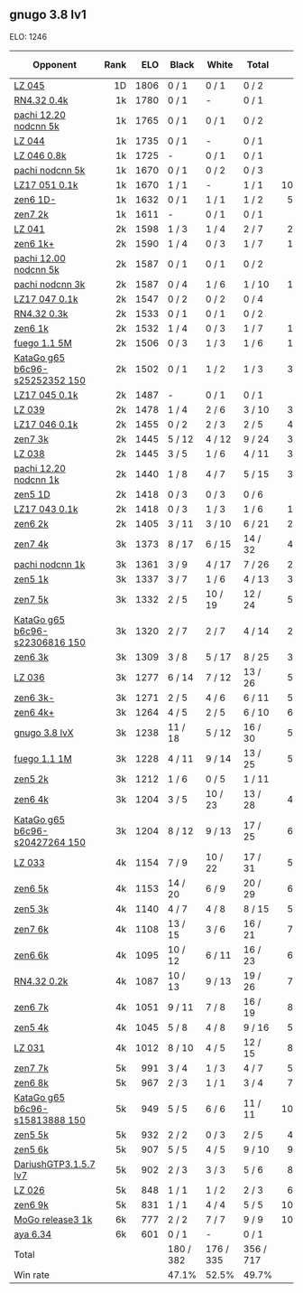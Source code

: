 ## gnugo 3.8 lv1 ##

ELO: 1246

Opponent | Rank | ELO | Black | White | Total | Win rate
---------|-----:|----:|-------|-------|-------|-------:
[LZ 045](LZ%20045.md) | 1D | 1806 | 0 / 1 | 0 / 1 | 0 / 2 | 0.0%
[RN4.32 0.4k](RN4.32%200.4k.md) | 1k | 1780 | 0 / 1 | - | 0 / 1 | 0.0%
[pachi 12.20 nodcnn 5k](pachi%2012.20%20nodcnn%205k.md) | 1k | 1765 | 0 / 1 | 0 / 1 | 0 / 2 | 0.0%
[LZ 044](LZ%20044.md) | 1k | 1735 | 0 / 1 | - | 0 / 1 | 0.0%
[LZ 046 0.8k](LZ%20046%200.8k.md) | 1k | 1725 | - | 0 / 1 | 0 / 1 | 0.0%
[pachi nodcnn 5k](pachi%20nodcnn%205k.md) | 1k | 1670 | 0 / 1 | 0 / 2 | 0 / 3 | 0.0%
[LZ17 051 0.1k](LZ17%20051%200.1k.md) | 1k | 1670 | 1 / 1 | - | 1 / 1 | 100.0%
[zen6 1D-](zen6%201D-.md) | 1k | 1632 | 0 / 1 | 1 / 1 | 1 / 2 | 50.0%
[zen7 2k](zen7%202k.md) | 1k | 1611 | - | 0 / 1 | 0 / 1 | 0.0%
[LZ 041](LZ%20041.md) | 2k | 1598 | 1 / 3 | 1 / 4 | 2 / 7 | 28.6%
[zen6 1k+](zen6%201k+.md) | 2k | 1590 | 1 / 4 | 0 / 3 | 1 / 7 | 14.3%
[pachi 12.00 nodcnn 5k](pachi%2012.00%20nodcnn%205k.md) | 2k | 1587 | 0 / 1 | 0 / 1 | 0 / 2 | 0.0%
[pachi nodcnn 3k](pachi%20nodcnn%203k.md) | 2k | 1587 | 0 / 4 | 1 / 6 | 1 / 10 | 10.0%
[LZ17 047 0.1k](LZ17%20047%200.1k.md) | 2k | 1547 | 0 / 2 | 0 / 2 | 0 / 4 | 0.0%
[RN4.32 0.3k](RN4.32%200.3k.md) | 2k | 1533 | 0 / 1 | 0 / 1 | 0 / 2 | 0.0%
[zen6 1k](zen6%201k.md) | 2k | 1532 | 1 / 4 | 0 / 3 | 1 / 7 | 14.3%
[fuego 1.1 5M](fuego%201.1%205M.md) | 2k | 1506 | 0 / 3 | 1 / 3 | 1 / 6 | 16.7%
[KataGo g65 b6c96-s25252352 150](KataGo%20g65%20b6c96-s25252352%20150.md) | 2k | 1502 | 0 / 1 | 1 / 2 | 1 / 3 | 33.3%
[LZ17 045 0.1k](LZ17%20045%200.1k.md) | 2k | 1487 | - | 0 / 1 | 0 / 1 | 0.0%
[LZ 039](LZ%20039.md) | 2k | 1478 | 1 / 4 | 2 / 6 | 3 / 10 | 30.0%
[LZ17 046 0.1k](LZ17%20046%200.1k.md) | 2k | 1455 | 0 / 2 | 2 / 3 | 2 / 5 | 40.0%
[zen7 3k](zen7%203k.md) | 2k | 1445 | 5 / 12 | 4 / 12 | 9 / 24 | 37.5%
[LZ 038](LZ%20038.md) | 2k | 1445 | 3 / 5 | 1 / 6 | 4 / 11 | 36.4%
[pachi 12.20 nodcnn 1k](pachi%2012.20%20nodcnn%201k.md) | 2k | 1440 | 1 / 8 | 4 / 7 | 5 / 15 | 33.3%
[zen5 1D](zen5%201D.md) | 2k | 1418 | 0 / 3 | 0 / 3 | 0 / 6 | 0.0%
[LZ17 043 0.1k](LZ17%20043%200.1k.md) | 2k | 1418 | 0 / 3 | 1 / 3 | 1 / 6 | 16.7%
[zen6 2k](zen6%202k.md) | 2k | 1405 | 3 / 11 | 3 / 10 | 6 / 21 | 28.6%
[zen7 4k](zen7%204k.md) | 3k | 1373 | 8 / 17 | 6 / 15 | 14 / 32 | 43.8%
[pachi nodcnn 1k](pachi%20nodcnn%201k.md) | 3k | 1361 | 3 / 9 | 4 / 17 | 7 / 26 | 26.9%
[zen5 1k](zen5%201k.md) | 3k | 1337 | 3 / 7 | 1 / 6 | 4 / 13 | 30.8%
[zen7 5k](zen7%205k.md) | 3k | 1332 | 2 / 5 | 10 / 19 | 12 / 24 | 50.0%
[KataGo g65 b6c96-s22306816 150](KataGo%20g65%20b6c96-s22306816%20150.md) | 3k | 1320 | 2 / 7 | 2 / 7 | 4 / 14 | 28.6%
[zen6 3k](zen6%203k.md) | 3k | 1309 | 3 / 8 | 5 / 17 | 8 / 25 | 32.0%
[LZ 036](LZ%20036.md) | 3k | 1277 | 6 / 14 | 7 / 12 | 13 / 26 | 50.0%
[zen6 3k-](zen6%203k-.md) | 3k | 1271 | 2 / 5 | 4 / 6 | 6 / 11 | 54.5%
[zen6 4k+](zen6%204k+.md) | 3k | 1264 | 4 / 5 | 2 / 5 | 6 / 10 | 60.0%
[gnugo 3.8 lvX](gnugo%203.8%20lvX.md) | 3k | 1238 | 11 / 18 | 5 / 12 | 16 / 30 | 53.3%
[fuego 1.1 1M](fuego%201.1%201M.md) | 3k | 1228 | 4 / 11 | 9 / 14 | 13 / 25 | 52.0%
[zen5 2k](zen5%202k.md) | 3k | 1212 | 1 / 6 | 0 / 5 | 1 / 11 | 9.1%
[zen6 4k](zen6%204k.md) | 3k | 1204 | 3 / 5 | 10 / 23 | 13 / 28 | 46.4%
[KataGo g65 b6c96-s20427264 150](KataGo%20g65%20b6c96-s20427264%20150.md) | 3k | 1204 | 8 / 12 | 9 / 13 | 17 / 25 | 68.0%
[LZ 033](LZ%20033.md) | 4k | 1154 | 7 / 9 | 10 / 22 | 17 / 31 | 54.8%
[zen6 5k](zen6%205k.md) | 4k | 1153 | 14 / 20 | 6 / 9 | 20 / 29 | 69.0%
[zen5 3k](zen5%203k.md) | 4k | 1140 | 4 / 7 | 4 / 8 | 8 / 15 | 53.3%
[zen7 6k](zen7%206k.md) | 4k | 1108 | 13 / 15 | 3 / 6 | 16 / 21 | 76.2%
[zen6 6k](zen6%206k.md) | 4k | 1095 | 10 / 12 | 6 / 11 | 16 / 23 | 69.6%
[RN4.32 0.2k](RN4.32%200.2k.md) | 4k | 1087 | 10 / 13 | 9 / 13 | 19 / 26 | 73.1%
[zen6 7k](zen6%207k.md) | 4k | 1051 | 9 / 11 | 7 / 8 | 16 / 19 | 84.2%
[zen5 4k](zen5%204k.md) | 4k | 1045 | 5 / 8 | 4 / 8 | 9 / 16 | 56.3%
[LZ 031](LZ%20031.md) | 4k | 1012 | 8 / 10 | 4 / 5 | 12 / 15 | 80.0%
[zen7 7k](zen7%207k.md) | 5k | 991 | 3 / 4 | 1 / 3 | 4 / 7 | 57.1%
[zen6 8k](zen6%208k.md) | 5k | 967 | 2 / 3 | 1 / 1 | 3 / 4 | 75.0%
[KataGo g65 b6c96-s15813888 150](KataGo%20g65%20b6c96-s15813888%20150.md) | 5k | 949 | 5 / 5 | 6 / 6 | 11 / 11 | 100.0%
[zen5 5k](zen5%205k.md) | 5k | 932 | 2 / 2 | 0 / 3 | 2 / 5 | 40.0%
[zen5 6k](zen5%206k.md) | 5k | 907 | 5 / 5 | 4 / 5 | 9 / 10 | 90.0%
[DariushGTP3.1.5.7 lv7](DariushGTP3.1.5.7%20lv7.md) | 5k | 902 | 2 / 3 | 3 / 3 | 5 / 6 | 83.3%
[LZ 026](LZ%20026.md) | 5k | 848 | 1 / 1 | 1 / 2 | 2 / 3 | 66.7%
[zen6 9k](zen6%209k.md) | 5k | 831 | 1 / 1 | 4 / 4 | 5 / 5 | 100.0%
[MoGo release3 1k](MoGo%20release3%201k.md) | 6k | 777 | 2 / 2 | 7 / 7 | 9 / 9 | 100.0%
[aya 6.34](aya%206.34.md) | 6k | 601 | 0 / 1 | - | 0 / 1 | 0.0%
Total | | | 180 / 382 | 176 / 335 | 356 / 717 | 
Win rate| | | 47.1% | 52.5% | 49.7% | 
